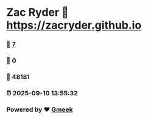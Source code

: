 # Zac Ryder :link: https://zacryder.github.io 
### :page_facing_up: [7](https://zacryder.github.io/tag.html) 
### :speech_balloon: 0 
### :hibiscus: 48181 
### :alarm_clock: 2025-09-10 13:55:32 
### Powered by :heart: [Gmeek](https://github.com/Meekdai/Gmeek)
